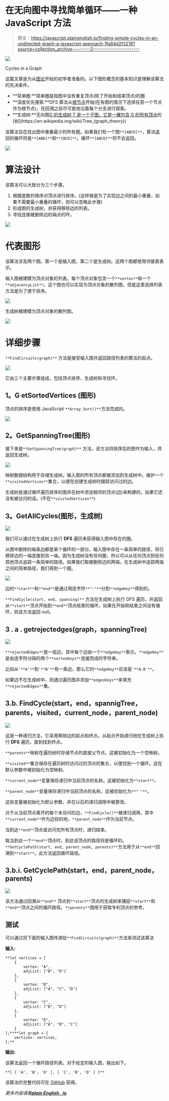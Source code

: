 # 在无向图中寻找简单循环——一种 JavaScript 方法

> 原文：<https://javascript.plainenglish.io/finding-simple-cycles-in-an-undirected-graph-a-javascript-approach-1fa84d2f3218?source=collection_archive---------2----------------------->

![](img/094b7f4ba6c3451b3c945497b9d8290f.png)

Cycles in a Graph

这篇文章是为从[图论](https://en.wikipedia.org/wiki/Graph_theory)开始的初学者准备的。以下图形概念的基本知识是理解该算法的先决条件。

*   **简单圈:**简单圈是指图中没有重复顶点(除了开始和结束顶点)的圈
*   **深度优先搜索:**DFS 算法从[根节点](https://en.wikipedia.org/wiki/Tree_(data_structure)#Terminology)开始(在有图的情况下选择任意一个节点作为根节点)，在回溯之前尽可能地沿着每个分支进行探索。
*   **生成树:**无向图[G 的生成树 T 是一个子图，它是一棵包含 G 的所有](https://en.wikipedia.org/wiki/Undirected_graph)[顶点](https://en.wikipedia.org/wiki/Vertex_(graph_theory))的[树](https://en.wikipedia.org/wiki/Tree_(graph_theory))

该算法旨在找出图中重叠最少的所有圈。如果我们有一个图`**[ABCD]**`，算法返回的循环将是`**[ABD]**`和`**[BCD]**`。循环`**[ABCD]**`将不会返回。

![](img/886c21d545753bbbd44645ca7a174e22.png)

# **算法设计**

该算法可以大致分为三个步骤。

1.  根据度数的降序对顶点进行排序。(这样做是为了实现边之间的最小重叠，如果不需要最小重叠的循环，则可以忽略此步骤)
2.  形成图的生成树，并获得移除边的列表。
3.  寻找连接被删除边的端点的环。

![](img/943423ed26ea90ad04739be61c1d5645.png)

# **代表图形**

该算法涉及两个图。第一个是输入图，第二个是生成树。这两个图都使用邻接表表示。

输入图被建模为顶点对象的列表。每个顶点对象包含一个`**vertex**`和一个`**adjacencyList**`。这个图也可以实现为顶点对象的散列图，但是这里选择列表方法是为了便于排序。

![](img/cc9e894b47988adeaefe8d9cac96b5cd.png)

生成树被建模为顶点对象的散列图。

![](img/e75b36377b422971bbd38483ebdb8a94.png)

# **详细步骤**

`**FindCircuits(graph)**` 方法是接受输入图并返回路径列表的算法的起点。

![](img/5aab7fe453f3ccf09bf5d57a018eaa65.png)

它由三个主要步骤组成，包括顶点排序、生成树和寻找环。

## **1。G** etSortedVertices **(图形)**

顶点的排序是使用 JavaScript `**Array.Sort()**`方法完成的。

![](img/ca52747a990e02f144d170daa1d52a0c.png)

## **2。GetSpanningTree(图形)**

接下来是`**GetSpanningTree(graph)**` 方法，该方法将排序后的图作为输入，并返回生成树。

![](img/6fea4842dda7ee85a67ec6ce0549b1cc.png)

映射数据结构用于存储生成树。输入图的所有顶点都被添加到生成树中。维护一个`**visitedVertices**`集合，以便在创建生成树时跟踪访问过的边。

生成树是通过循环遍历排序的图并在树中添加相邻的顶点(边)来构建的，如果它还没有被访问的话。(不在`**visitedVertices**`)

## **3。GetAllCycles(图形，生成树)**

![](img/35b2612778d10ad84b7f2c37b8bcdb15.png)

我们可以通过在生成树上执行 **DFS** 遍历来获得输入图中存在的圈。

从图中删除的每条边都是某个循环的一部分。输入图中存在一条简单的路径，将已移除边的一端连接到另一端。因为生成树没有任何圈，所以可以从任何顶点到任何其他顶点追踪一条简单的路径。如果我们取被删除边的两端，在生成树中追踪两端之间的简单路径，我们得到一个圈。

![](img/98af5d0efe786183ad77d5ae1ca45da9.png)

边的`**start**`和`**end**`是通过用连字符`**"-"**`分割`**edgeKey**`得到的。

`**FindCycle(start, end, spanning)**` 方法在生成树上执行 DFS 遍历，并返回从`**start**`顶点开始到`**end**`顶点结束的循环。如果在开始和结束之间没有循环，则该方法返回 null。

## **3 . a . getrejectedges(graph，spanningTree)**

![](img/dff95b150c34b855fcbfd2e3660b7034.png)

`**rejectedEdges**`是一组边，其中每个边由一个`**edgeKey**`表示。`**edgeKey**`是由连字符分隔的两个`**vertexKeys**`连接而成的字符串。

比如从`'**A'**`到`'**B'**`有一条边，那么它的`**edgeKey**`应该是`'**A-B'**`。

如果边不在生成树中，则通过遍历图并添加`**edgesKeys**`来填充`**rejectedEdges**`集。

## **3.b. FindCycle(start，end，spannigTree，parents，visited，current_node，parent_node)**

![](img/cc7b9479f50f2861626a603c02a8a4cd.png)

这是一种递归方法，它采用移除边的起点和终点，从起点开始递归地在生成树上执行 **DFS** 遍历，直到找到终点。

`**parents**`映射在遍历树时存储节点的直接父节点。这被初始化为一个空映射。

`**visited**`集合保存在遍历树时访问过的顶点的集合，以便找到一个循环。这在默认参数中被初始化为空映射。

`**current_node**`变量保存递归中当前顶点的名称。这被初始化为`**start**`。

`**parent_node**`变量保存递归中当前顶点的名称。这被初始化为`**" "**`。

这些变量被初始化为默认参数，并在以后的递归调用中被更改。

对于从当前顶点离开的每个未访问的边，`**FindCycle()**`被递归调用，其中`**current_node**`作为边目的地，`**parent_node**`作为当前节点。

当到达`**end**`顶点或访问完所有顶点时，递归结束。

每当到达一个`**end**`顶点时，到达该顶点的路径将是循环的。`**GetCyclePath(start, end, parent_node, parents)**`方法用于从`**end**`回溯到`**start**`。此方法返回循环路径。

## **3.b.i. GetCyclePath(start，end，parent_node，parents)**

![](img/b5b9e91fe69a17c595a6a62fd9628758.png)

该方法通过回溯从`**end**` 顶点到`**start**`顶点的生成树来捕捉`**start**`和`**end**`顶点之间的循环路径。`**parents**`图用于获取专利顶点的参考。

## 测试

可以通过将下面的输入图传递给`**FindCircuits(graph)**`方法来测试该算法

**输入:**

```
**let vertices = [
    {
        vertex: "A",
        adjList: ["B", "D"]
    },
    {
        vertex: "B",
        adjList: ["A", "C", "D"]
    },
    {
        vertex: "C",
        adjList: ["B", "D"]
    },
    {
        vertex: "D",
        adjList: ["A", "B", "C"]
    }
];****let graph = {
    vertices: vertices,
};**
```

**输出:**

该算法返回一个循环路径列表。对于给定的输入图，输出如下。

```
**[ [ 'A', 'B', 'D' ], [ 'C', 'B', 'D' ] ]**
```

该算法的完整代码可在 [GitHub](https://gist.github.com/savinuvijay/06de64299e23bbdea7e38d825e3ad774) 获得。

*更多内容请看*[***plain English . io***](http://plainenglish.io/)